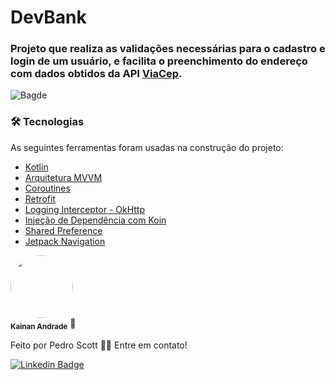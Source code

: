 #  DevBank

### Projeto que realiza as validações necessárias para o cadastro e login de um usuário, e facilita o preenchimento do endereço com dados obtidos da API [ViaCep](https://viacep.com.br/).

![Bagde](https://img.shields.io/static/v1?label=nativo&message=Android&color=<COLOR>&style=<STYLE>&logo=<LOGO>)

### 🛠 Tecnologias

As seguintes ferramentas foram usadas na construção do projeto:

- [Kotlin](https://kotlinlang.org/)
- [Arquitetura MVVM](https://developer.android.com/jetpack/guide?gclid=EAIaIQobChMIwouwgony8gIVBojICh3S1gZJEAAYASAAEgL7tvD_BwE&gclsrc=aw.ds)
- [Coroutines](https://developer.android.com/kotlin/coroutines/)
- [Retrofit](https://square.github.io/retrofit/)
- [Logging Interceptor - OkHttp](https://github.com/square/okhttp/tree/master/okhttp-logging-interceptor)
- [Injeção de Dependência com Koin](https://insert-koin.io//)
- [Shared Preference](https://developer.android.com/training/data-storage/shared-preferences)
- [Jetpack Navigation](https://developer.android.com/guide/navigation?gclid=EAIaIQobChMIhL_v7Yny8gIVZOW1Ch2RZAJxEAAYASAAEgLhNPD_BwE&gclsrc=aw.ds)


 <img style="border-radius: 50%;" src="https://media-exp1.licdn.com/dms/image/C4D03AQEOp9_F5mDJPg/profile-displayphoto-shrink_200_200/0/1603192433791?e=1611187200&v=beta&t=LWKJd9u-CXRXQjrVdTXmO2tOM_nRdEY4Y9S7B_P9B6A" width="100px;" alt=""/>
 <br />
 <sub><b>Kainan Andrade</b></sub></a> 🚀


Feito por Pedro Scott 👋🏽 Entre em contato!

[![Linkedin Badge](https://img.shields.io/badge/linkedin-%230077B5.svg?&style=for-the-badge&logo=linkedin&logoColor=white)](https://www.linkedin.com/in/pedro-scott-dev/) 

